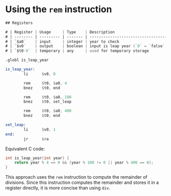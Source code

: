 # Using the `rem` instruction

```asm
## Registers

# | Register | Usage     | Type    | Description                                      |
# | -------- | --------- | ------- | ------------------------------------------------ |
# | `$a0`    | input     | integer | year to check                                    |
# | `$v0`    | output    | boolean | input is leap year (`0` = `false`, `1` = `true`) |
# | `$t0-9`  | temporary | any     | used for temporary storage                       |

.globl is_leap_year

is_leap_year:
        li      $v0, 0

        rem     $t0, $a0, 4
        bnez    $t0, end

        rem     $t0, $a0, 100
        bnez    $t0, set_leap

        rem     $t0, $a0, 400
        bnez    $t0, end

set_leap:
        li      $v0, 1
end:
        jr      $ra

```

Equivalent C code:

```c
int is_leap_year(int year) {
    return year % 4 == 0 && (year % 100 != 0 || year % 400 == 0);
}
```

This approach uses the `rem` instruction to compute the remainder of divisions.
Since this instruction computes the remainder and stores it in a register directly,
it is more concise than using `div`.
